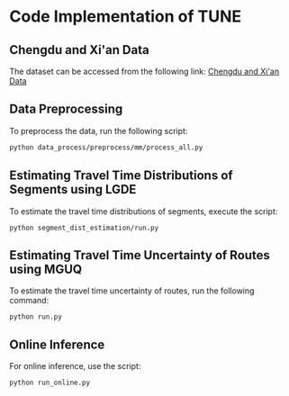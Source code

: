 # Code Implementation of TUNE

## Chengdu and Xi'an Data
The dataset can be accessed from the following link:
[Chengdu and Xi'an Data](https://pan.baidu.com/share/init?surl=S6ZzlsHdDjjBzpe5-wFPEQ&pwd=rava)

## Data Preprocessing
To preprocess the data, run the following script:
```bash
python data_process/preprocess/mm/process_all.py
```



## Estimating Travel Time Distributions of Segments using LGDE

To estimate the travel time distributions of segments, execute the script:

```
python segment_dist_estimation/run.py
```



## Estimating Travel Time Uncertainty of Routes using MGUQ

To estimate the travel time uncertainty of routes, run the following command:

```
python run.py
```



## Online Inference

For online inference, use the script:

```
python run_online.py
```

